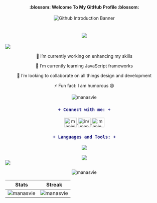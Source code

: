 <!-- WELCOME TO MY GITHUB PROFILE -->
<h4 align="center"> :blossom: Welcome To My GitHub Profile :blossom: </h4>

<!-- BANNER -->
<p align="center">
    <img src="https://github.com/Manasvie/Manasvie/assets/118369715/2a45f349-3408-439e-a3bf-5e6701b3e358" alt="Github Introduction Banner">
</p>

<!-- HEADING -->
<h1 align="center">
  	<a href="https://git.io/typing-svg">
    	<img src="https://readme-typing-svg.demolab.com/?lines=Full-stack%20web%20and%20app%20developer;UI%2FUX%20Designer;Always%20learning%20new%20things&font=Fira%20Code&center=true&width=440&height=45&color=259076&vCenter=true&pause=1000&size=22">
	</a>
</h1>

<!-- LINE 1 -->
<img src="https://user-images.githubusercontent.com/73097560/115834477-dbab4500-a447-11eb-908a-139a6edaec5c.gif">

<!-- POINTS -->
<p align="center">
🔭 I’m currently working on enhancing my skills
</p>
<p align="center">
🌱 I’m currently learning JavaScript frameworks
</p>
<p align="center">
👯 I’m looking to collaborate on all things design and development
</p>
<p align="center">
⚡ Fun fact: I am humorous 😄
</p>

<!-- VISITORS COUNT -->
<p align="center"> 
  <img src="https://komarev.com/ghpvc/?username=manasvie&label=Visitors&color=dfb2b2&style=for-the-badge" alt="manasvie" /> 
</p>

<!-- CONNECT -->
<h3 align="center">

````diff
+ Connect with me: +
````

</h3>
<p align="center">
<a href="https://twitter.com/manieieia" target="blank">
  <img align="center" src="https://skillicons.dev/icons?i=twitter" alt="manieieia" height="30" width="40" />
</a>
<a href="https://www.linkedin.com/in/manasvi-bagherwal/" target="blank">
  <img align="center" src="https://skillicons.dev/icons?i=linkedin" alt="in/manasvi-bagherwal/" height="30" width="40" />
</a>
<a href="https://discord.gg/manie_37" target="blank">
  <img align="center" src="https://skillicons.dev/icons?i=discord" alt="manie_37" height="30" width="40" />
</a>
</p>

<!-- TECH STACK -->
<h3 align="center">
	
````diff	
+ Languages and Tools: +
````

<!-- LINE 2 -->
<img src="https://user-images.githubusercontent.com/73097560/115834477-dbab4500-a447-11eb-908a-139a6edaec5c.gif">

</h3>
<div align="center">
  	<a href="https://skillicons.dev">
    	<img src="https://skillicons.dev/icons?i=figma,xd,vscode,idea,vercel,fastapi,flask,ruby,rails,py,mongodb,redis,express,react,nodejs,postman,js,html,css,bootstrap,mysql,postgres,java,spring,github,git,c,cpp&perline=50&theme=dark" />
	</a>
</div>

<!-- LINE 3 -->
<img src="https://user-images.githubusercontent.com/73097560/115834477-dbab4500-a447-11eb-908a-139a6edaec5c.gif">

<!-- GITHUB STATS -->
<br/>
<p align="center">
 <img src="https://github-readme-stats.vercel.app/api/top-langs?username=manasvie&title_color=56A076&icon_color=CC5160&text_color=8FD8C6&bg_color=00000000&show_icons=true&locale=en&layout=compact" alt="manasvie" />
</p>

<!-- STATS TABLE -->
| Stats | Streak |
| :---: | :---: |
| <img src="https://github-readme-stats.vercel.app/api?username=manasvie&title_color=56A076&icon_color=56A076&text_color=8FD8C6&bg_color=00000000&show_icons=true&locale=en&layout=compact" alt="manasvie" /> | <img src="https://github-readme-streak-stats.herokuapp.com/?user=manasvie&stroke=56A076&ring=56A076&fire=8FD8C6&currStreakNum=56A076&currStreakLabel=56A076&sideNums=56A076&sideLabels=56A076&dates=8FD8C6&bg_color=00000000&show_icons=true&locale=en&layout=compact&theme=transparent" alt="manasvie" /> |
